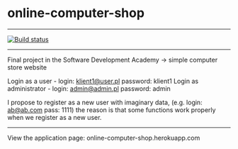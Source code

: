 # online-computer-shop

---

[![Build status](https://github.com/LukaszSz90/online-computer-shop/workflows/Build/badge.svg)](https://github.com/LukaszSz90/online-computer-shop/actions)

---

Final project in the Software Development Academy -> simple computer store website

Login as a user - login: klient1@user.pl   password: klient1
Login as administrator - login: admin@admin.pl    password: admin

I propose to register as a new user with imaginary data, (e.g. login: ab@ab.com pass: 1111) the reason is that some functions work properly when we register as a new user.

---

View the application page: online-computer-shop.herokuapp.com

